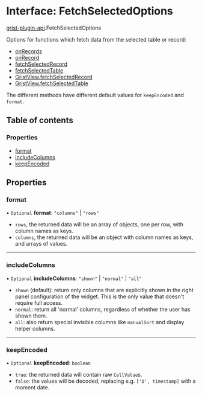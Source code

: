 # Interface: FetchSelectedOptions

[grist-plugin-api](../modules/grist_plugin_api.md).FetchSelectedOptions

Options for functions which fetch data from the selected table or record:

- [onRecords](../modules/grist_plugin_api.md#onrecords)
- [onRecord](../modules/grist_plugin_api.md#onrecord)
- [fetchSelectedRecord](../modules/grist_plugin_api.md#fetchselectedrecord)
- [fetchSelectedTable](../modules/grist_plugin_api.md#fetchselectedtable)
- [GristView.fetchSelectedRecord](grist_plugin_api.GristView.md#fetchselectedrecord)
- [GristView.fetchSelectedTable](grist_plugin_api.GristView.md#fetchselectedtable)

The different methods have different default values for `keepEncoded` and `format`.

## Table of contents

### Properties

- [format](grist_plugin_api.FetchSelectedOptions.md#format)
- [includeColumns](grist_plugin_api.FetchSelectedOptions.md#includecolumns)
- [keepEncoded](grist_plugin_api.FetchSelectedOptions.md#keepencoded)

## Properties

### format

• `Optional` **format**: ``"columns"`` \| ``"rows"``

- `rows`, the returned data will be an array of objects, one per row, with column names as keys.
- `columns`, the returned data will be an object with column names as keys, and arrays of values.

___

### includeColumns

• `Optional` **includeColumns**: ``"shown"`` \| ``"normal"`` \| ``"all"``

- `shown` (default): return only columns that are explicitly shown
  in the right panel configuration of the widget. This is the only value that doesn't require full access.
- `normal`: return all 'normal' columns, regardless of whether the user has shown them.
- `all`: also return special invisible columns like `manualSort` and display helper columns.

___

### keepEncoded

• `Optional` **keepEncoded**: `boolean`

- `true`: the returned data will contain raw `CellValue`s.
- `false`: the values will be decoded, replacing e.g. `['D', timestamp]` with a moment date.
